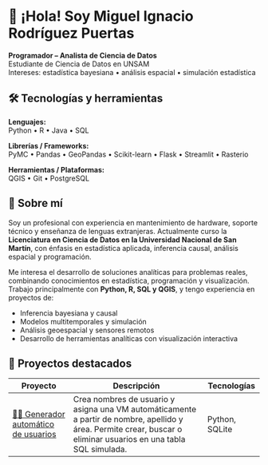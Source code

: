 # 👋 ¡Hola! Soy Miguel Ignacio Rodríguez Puertas

**Programador – Analista de Ciencia de Datos**  
Estudiante de Ciencia de Datos en UNSAM  
Intereses: estadística bayesiana • análisis espacial • simulación estadística

## 🛠 Tecnologías y herramientas

**Lenguajes:**  
Python • R • Java • SQL  

**Librerías / Frameworks:**  
PyMC • Pandas • GeoPandas • Scikit-learn • Flask • Streamlit • Rasterio  

**Herramientas / Plataformas:**  
QGIS • Git • PostgreSQL

## 🧩 Sobre mí

Soy un profesional con experiencia en mantenimiento de hardware, soporte técnico y enseñanza de lenguas extranjeras. Actualmente curso la **Licenciatura en Ciencia de Datos en la Universidad Nacional de San Martín**, con énfasis en estadística aplicada, inferencia causal, análisis espacial y programación.

Me interesa el desarrollo de soluciones analíticas para problemas reales, combinando conocimientos en estadística, programación y visualización. Trabajo principalmente con **Python, R, SQL y QGIS**, y tengo experiencia en proyectos de:

- Inferencia bayesiana y causal
- Modelos multitemporales y simulación
- Análisis geoespacial y sensores remotos
- Desarrollo de herramientas analíticas con visualización interactiva

## 🚀 Proyectos destacados
| Proyecto | Descripción | Tecnologías |
|---|---|---|
| [🧑‍💻 Generador automático de usuarios](https://github.com/mirpuertas/user_generator) | Crea nombres de usuario y asigna una VM automáticamente a partir de nombre, apellido y área. Permite crear, buscar o eliminar usuarios en una tabla SQL simulada. | Python, SQLite |
